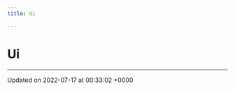 ```yaml
---
title: Ui

---
```


# Ui








-------------------------------

Updated on 2022-07-17 at 00:33:02 +0000